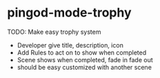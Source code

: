 # pingod-mode-trophy

TODO: Make easy trophy system

- Developer give title, description, icon
- Add Rules to act on to show when completed
- Scene shows when completed, fade in fade out
- should be easy customized with another scene